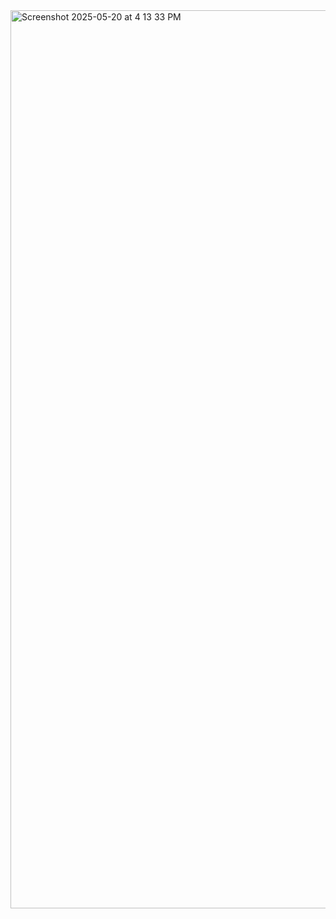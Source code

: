 <img width="1437" alt="Screenshot 2025-05-20 at 4 13 33 PM" src="https://github.com/user-attachments/assets/e2874b11-bce6-4a55-a4bb-98ff168074a4" />

